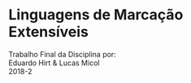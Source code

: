 # Linguagens de Marcação Extensíveis
Trabalho Final da Disciplina por:<br/>
Eduardo Hirt & Lucas Micol<br/>
2018-2
